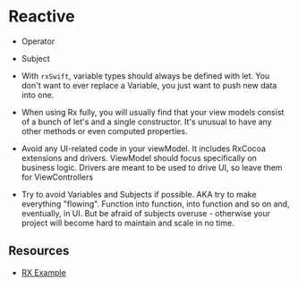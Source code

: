 # Reactive

- Operator
- Subject

- With `rxSwift`, variable types should always be defined with let. You don't want to ever replace a Variable, you just want to push new data into one.

- When using Rx fully, you will usually find that your view models consist of a bunch of let's and a single constructor. It's unusual to have any other methods or even computed properties.

- Avoid any UI-related code in your viewModel. It includes RxCocoa extensions and drivers. ViewModel should focus specifically on business logic. Drivers are meant to be used to drive UI, so leave them for ViewControllers

- Try to avoid Variables and Subjects if possible. AKA try to make everything "flowing". Function into function, into function and so on and, eventually, in UI. But be afraid of subjects overuse - otherwise your project will become hard to maintain and scale in no time.


## Resources
- [RX Example](https://github.dev/JussiSuojanen/friends/tree/RxSwift/Friends)